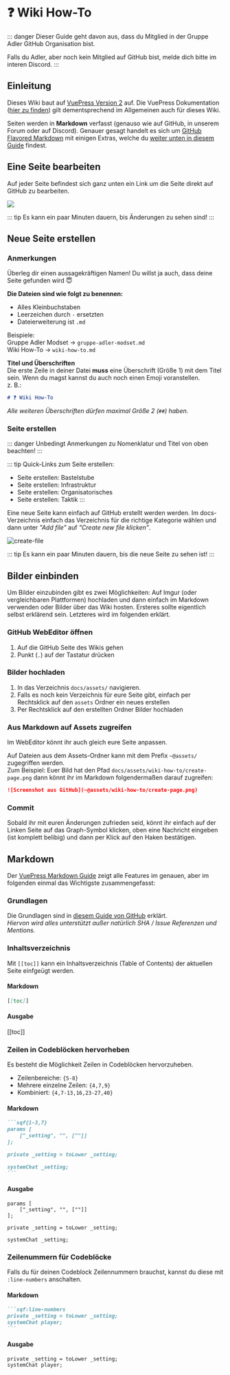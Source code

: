 # :question: Wiki How-To
::: danger
Dieser Guide geht davon aus, dass du Mitglied in der Gruppe Adler GitHub Organisation bist.

Falls du Adler, aber noch kein Mitglied auf GitHub bist, melde dich bitte im interen Discord.
:::

## Einleitung
Dieses Wiki baut auf [VuePress Version 2](https://v2.vuepress.vuejs.org/) auf. Die VuePress Dokumentation ([hier zu finden](https://v2.vuepress.vuejs.org/guide)) gilt dementsprechend im Allgemeinen auch für dieses Wiki.  

Seiten werden in **Markdown** verfasst (genauso wie auf GitHub, in unserem Forum oder auf Discord). Genauer gesagt handelt es sich um [GitHub Flavored Markdown](https://guides.github.com/features/mastering-markdown/) mit einigen Extras, welche du [weiter unten in diesem Guide](#markdown) findest.


## Eine Seite bearbeiten
Auf jeder Seite befindest sich ganz unten ein Link um die Seite direkt auf GitHub zu bearbeiten.

![](~@assets/wiki-how-to/edit-link.png)

::: tip
Es kann ein paar Minuten dauern, bis Änderungen zu sehen sind!
:::

## Neue Seite erstellen

### Anmerkungen
Überleg dir einen aussagekräftigen Namen! Du willst ja auch, dass deine Seite gefunden wird :innocent:

**Die Dateien sind wie folgt zu benennen:**
- Alles Kleinbuchstaben
- Leerzeichen durch `-` ersetzten
- Dateierweiterung ist `.md`

Beispiele:  
Gruppe Adler Modset → `gruppe-adler-modset.md`  
Wiki How-To → `wiki-how-to.md`

**Titel und Überschriften**  
Die erste Zeile in deiner Datei **muss** eine Überschrift (Größe 1) mit dem Titel sein. Wenn du magst kannst du auch noch einen Emoji voranstellen.  
z. B.:
```md
# ❓ Wiki How-To
```

_Alle weiteren Überschriften dürfen maximal Größe 2 (`##`) haben._

### Seite erstellen
::: danger 
Unbedingt Anmerkungen zu Nomenklatur und Titel von oben beachten!
:::

::: tip Quick-Links zum Seite erstellen:
- <GradGitHubLink link="/new/:branch/:dir/bastelstube">Seite erstellen: Bastelstube</GradGitHubLink>
- <GradGitHubLink link="/new/:branch/:dir/infrastruktur">Seite erstellen: Infrastruktur</GradGitHubLink>
- <GradGitHubLink link="/new/:branch/:dir/organisatorisches">Seite erstellen: Organisatorisches</GradGitHubLink>
- <GradGitHubLink link="/new/:branch/:dir/taktik">Seite erstellen: Taktik</GradGitHubLink>
:::

Eine neue Seite kann einfach auf GitHub erstellt werden werden. Im <GradGitHubLink link="/tree/:branch/:dir">docs-Verzeichnis</GradGitHubLink> einfach das Verzeichnis für die richtige Kategorie wählen und dann unter _"Add file"_ auf _"Create new file klicken"_.

![create-file](~@assets/wiki-how-to/create-page.png)

::: tip
Es kann ein paar Minuten dauern, bis die neue Seite zu sehen ist!
:::

## Bilder einbinden
Um Bilder einzubinden gibt es zwei Möglichkeiten:
Auf Imgur (oder vergleichbaren Plattformen) hochladen und dann einfach im Markdown verwenden oder Bilder über das Wiki hosten.
Ersteres sollte eigentlich selbst erklärend sein. Letzteres wird im folgenden erklärt.

### GitHub WebEditor öffnen
1. Auf die <GradGitHubLink link="/">GitHub Seite des Wikis</GradGitHubLink> gehen
2. Punkt (`.`) auf der Tastatur drücken

### Bilder hochladen
1. In das Verzeichnis `docs/assets/` navigieren.
2. Falls es noch kein Verzeichnis für eure Seite gibt, einfach per Rechtsklick auf den `assets` Ordner ein neues erstellen
3. Per Rechtsklick auf den erstellten Ordner Bilder hochladen

### Aus Markdown auf Assets zugreifen
Im WebEditor könnt ihr auch gleich eure Seite anpassen.

Auf Dateien aus dem Assets-Ordner kann mit dem Prefix `~@assets/` zugegriffen werden.  
Zum Beispiel: Euer Bild hat den Pfad `docs/assets/wiki-how-to/create-page.png` dann könnt ihr im Markdown folgendermaßen darauf zugreifen:

```md
![Screenshot aus GitHub](~@assets/wiki-how-to/create-page.png)
```

### Commit
Sobald ihr mit euren Änderungen zufrieden seid, könnt ihr einfach auf der Linken Seite auf das Graph-Symbol klicken, oben eine Nachricht eingeben (ist komplett belibig) und dann per Klick auf den Haken bestätigen.

## Markdown
Der [VuePress Markdown Guide](https://v2.vuepress.vuejs.org/guide/markdown.html#syntax-extensions) zeigt alle Features im genauen, aber im folgenden einmal das Wichtigste zusammengefasst:

### Grundlagen
Die Grundlagen sind in [diesem Guide von GitHub](https://guides.github.com/features/mastering-markdown/) erklärt.  
_Hiervon wird alles unterstützt außer natürlich SHA / Issue Referenzen und Mentions._

### Inhaltsverzeichnis

Mit `[[toc]]` kann ein Inhaltsverzeichnis (Table of Contents) der aktuellen Seite einfgeügt werden.

#### Markdown
```markdown
[[toc]]
```

#### Ausgabe
[[toc]]

### Zeilen in Codeblöcken hervorheben

Es besteht die Möglichkeit Zeilen in Codeblöcken hervorzuheben.

- Zeilenbereiche: `{5-8}`
- Mehrere einzelne Zeilen: `{4,7,9}`
- Kombiniert: `{4,7-13,16,23-27,40}`

#### Markdown
````markdown
```sqf{1-3,7}
params [
    ["_setting", "", [""]]
];

private _setting = toLower _setting;

systemChat _setting;
```
````

#### Ausgabe
```sqf{1-3,7}
params [
    ["_setting", "", [""]]
];

private _setting = toLower _setting;

systemChat _setting;
```

### Zeilenummern für Codeblöcke

Falls du für deinen Codeblock Zeilennummern brauchst, kannst du diese mit `:line-numbers` anschalten.

#### Markdown
````markdown
```sqf:line-numbers
private _setting = toLower _setting;
systemChat player;
```
````

#### Ausgabe
```sqf:line-numbers
private _setting = toLower _setting;
systemChat player;
```

<!--  
## Einleitung
Dieses Wiki baut auf [VuePress](https://vuepress.vuejs.org/) auf und liegt auf <GradGitHubLink link="/">GitHub</GradGitHubLink>.  

Die VuePress Dokumentation ([hier zu finden](https://vuepress.vuejs.org/guide)) gilt also im Allgemeinen auch für dieses Wiki.  

Der folgende Guide soll alles Nötige vermitteln um Seiten bearbeiten und erstellen zu können.

## GitHub Action
Da dieses Wiki auf VuePress aufbaut müssen die Wiki-Seiten nach jeder Änderung neu generiert werden. **Das bedeutet Änderungen durch Commits sind nicht sofort im Wiki zu sehen.**  
  
GitHub Actions ist so eingerichtet, dass nach jedem Commit im `master` Branch, der Build und Deployment Prozess neu angestoßen wird. So sind Änderungen bereits nach ein bis zwei Minuten zu sehen.  

Auf GitHub unter _commits_ ist zu sehen ob der Build für den aktuellen Commit fertiggestellt ist:  
![github-commits](@assets/wiki-how-to/github-commits.jpg)
::: tip
- _Gelber Punkt_ = Build Prozess noch in Arbeit
- _Grüner Haken_ = Build und Deployment Prozess erfolgreich
- _Rotes Kreuz_ = Fehler beim Build Prozess
:::

![travis-status](@assets/wiki-how-to/travis-status.jpg)

::: warning
Falls das Wiki-Seite trotzdem erfolgreichem Build nicht aktualisiert sollte der Cache deaktiviert werden.
:::

## Aufbau der GitHub Repository

### Verzeichnisse
Alle Dateien befinden sich im `docs` Unterverzeichnis, welches im groben wie folgt aufgebaut ist: 
::: vue
docs
├── .vuepress _Hier befinden sich die Wiki Konfiguration_
│
├── `assets` _Hier befinden sich alle Assets. Also Bilder, Code-Schnipsel, etc._
│     ├── _[...]_
│     └── gruppe-adler-modset _Alle Assets für die Wiki-Seite gruppe-adler-modset.md_
│           ├── _[...]_
│           └── create-profile.jpg
│
├── `de` _Hier befinden sich alle deutschsprachigen Wiki-Seiten_
│     ├── bastelstube
│     ├── infrastruktur
│     │     ├── _[...]_
│     │     ├── gruppe-adler-modset.md _Wiki-Seite "Gruppe Adler Modset"_
│     │     └── README.md _Hauptseite für Kategorie "Infrastruktur"_
│     │
│     ├── organisatorisches
│     ├── taktik
│     ├── README.md
│     └── wiki-index.md
│
└── `en` _Hier befinden sich alle englischsprachigen Wiki-Seiten_
:::

### Assets
Alle Assets (Bilder, Code-Schnipsel, etc.) befinden sich im Verzeichnis `docs/assets`.  
Für jede Wiki-Seite befindet sich dort ein eigenes Verzeichnis.  
Zum Beispiel existiert für die Seite `docs/infrastruktur/gruppe-adler-modset.md` ein Verzeichnis `docs/assets/gruppe-adler-modsets` in dem sich alle Bilder für die Wiki-Seite befinden.  

Innerhalb der Wiki-Seite kann auf diese Dateien mit dem Pfad **`~@assets/gruppe-adler-modset/`** zugegriffen werden, also wird das Bild `docs/assets/gruppe-adler-modsets/create-profile.jpg` folgendermaßen geladen:

    ![create-profile](~@assets/gruppe-adler-modset/create-profile.jpg)


## Markdown
VuePress Wiki Seiten werden in Markdown geschrieben. Markdown sollte den Meisten schon von GitHub, unserem Forum oder Discord, welches eine ähnliche Syntax hat, bekannt sein. Im Anschluss aber nochmal alles wichtige:

### Zeilenumbrüche
Um in Markdown einen Zeilenumbruch zu machen reicht eine neue Zeile allein nicht aus. Zusätzlich dazu muss am Ende der Zeile zwei Leerzeichen stehen.


||| grad-md-preview
~~~ grad-md-preview__preview
Zeile 1
ebenfalls Zeile 1 (nach dieser Klammer sind zwei Leerzeichen)  
Zeile 2
~~~
~~~ grad-md-preview__code
```markdown
Zeile 1
ebenfalls Zeile 1 (nach dieser Klammer sind zwei Leerzeichen)  
Zeile 2
```
~~~
|||

### Überschriften
||| grad-md-preview
~~~ grad-md-preview__preview
# Große Überschrift
## Fast so große Überschfit
### Kleinere Überschrift
#### Kleine Überschrift
~~~
~~~ grad-md-preview__code
```markdown
# Große Überschrift
## Fast so große Überschfit
### Kleinere Überschrift
#### Kleine Überschrift
```
~~~
|||

### Hervorhebung
||| grad-md-preview
~~~ grad-md-preview__preview
*kursiver Text*  
**fetter Text**  
_ebenfalls kursiver Text_  
__ebenfalls fetter Text__  
_**fetter und kursiver Text**_  
~~~
~~~ grad-md-preview__code
```markdown
*kursiver Text*  
**fetter Text**  
_ebenfalls kursiver Text_  
__ebenfalls fetter Text__  
_**fetter und kursiver Text**_  
```
~~~
|||

### Listen
#### Unsortierte Listen:
||| grad-md-preview
~~~ grad-md-preview__preview
* Eins
* Zwei
* Drei
~~~
~~~ grad-md-preview__code
```markdown
* Eins
* Zwei
* Drei
```
~~~
|||

#### Sortierte Listen
||| grad-md-preview
~~~ grad-md-preview__preview
1. Eins
2. Zwei
3. Drei
~~~
~~~ grad-md-preview__code
```markdown
1. Eins
2. Zwei
3. Drei
```
~~~
|||

#### Verschachtelte Listen
||| grad-md-preview
~~~ grad-md-preview__preview
1. Eins
    - Zweite
    - Ebene
2. Zwei
~~~
~~~ grad-md-preview__code
```markdown
1. Eins
    - Zweite
    - Ebene
2. Zwei
```
~~~
|||

### Bilder
||| grad-md-preview
~~~ grad-md-preview__preview
![Adlerkopp](https://forum.gruppe-adler.de/assets/uploads/system/site-logo.png)
~~~
~~~ grad-md-preview__code
```markdown
![Adlerkopp](https://forum.gruppe-adler.de/assets/uploads/system/site-logo.png)
```
~~~
|||

### Links
||| grad-md-preview
~~~ grad-md-preview__preview
Link zu externen Seiten
[Gruppe Adler Forum](http://forum.gruppe-adler.de)  

Link zu interner Seiten
[Modset](gruppe-adler-modset.html)

Link zu Abschnitt auf gleicher Seite:
[Aufbau der GitHub Repository](#aufbau-der-github-repository)
~~~
~~~ grad-md-preview__code
```markdown
Link zu externen Seiten
[Gruppe Adler Forum](http://forum.gruppe-adler.de)  

Link zu interner Seiten
[Modset](gruppe-adler-modset.html)

Link zu Abschnitt auf gleicher Seite:
[Aufbau der GitHub Repository](#aufbau-der-github-repository)
```
~~~
|||

### Zitate
||| grad-md-preview
~~~ grad-md-preview__preview
DerZade sagte:
> Oida ... Ganz Ehrlich
~~~
~~~ grad-md-preview__code
```markdown
DerZade sagte:
> Oida ... Ganz Ehrlich
```
~~~
|||

### Code
#### Im Fließtext eingebetteter Code
||| grad-md-preview
~~~ grad-md-preview__preview
Hast du es schon einmal mit `setUnitLoadout` probiert?
~~~
~~~ grad-md-preview__code
```markdown
Hast du es schon einmal mit `setUnitLoadout` probiert?
```
~~~
|||

#### Code Block
||| grad-md-preview
~~~ grad-md-preview__preview
Das hier ist ein Paragraph.
```javascript
console.log("Gruppe Adler Rulez!"):

module.exports = "test123";

console.log("Hello");
```
Das hier ist auch ein Paragraph.
~~~
~~~ grad-md-preview__code
````markdown
Das hier ist ein Paragraph.
```javascript 
console.log("Gruppe Adler Rulez!"):

module.exports = "test123";

console.log("Hello");
```
Das hier ist auch ein Paragraph.
````
~~~
|||

### Custom Container

||| grad-md-preview
~~~ grad-md-preview__preview
::: tip
Dies ist ein Tipp
:::

::: warning
Dies ist eine Warnung
:::

::: danger
Jetzt wirds aber gefährlich
:::
~~~
~~~ grad-md-preview__code
```markdown
::: tip
Dies ist ein Tipp
:::

::: warning
Dies ist eine Warnung
:::

::: danger
Jetzt wirds aber gefährlich
:::
```
~~~
|||

Es lässt sich ebenfalls eine eigene Überschrift festlegen:  

||| grad-md-preview
~~~ grad-md-preview__preview
::: warning Gruppe Adler rulez
Aufgepasst! Wir sind die besten :P
:::
~~~
~~~ grad-md-preview__code
```markdown
::: warning Gruppe Adler rulez
Aufgepasst! Wir sind die besten :P
:::
```
~~~
|||

### Tabellen
Tabellen funktioniert ähnlich wie auf GitHub. Ein genauen Guide dazu gibt es [hier](https://help.github.com/articles/organizing-information-with-tables/).

||| grad-md-preview
~~~ grad-md-preview__preview
| Tabellen      | Sind          | Cool  |
| ------------- |:-------------:| -----:|
| Spalte 3 ist  | rechtsbündig  |  GRAD |
| Spalte 2 ist  | zentriert     | rulez |
| zebra stripes | are neat      |       |
~~~
~~~ grad-md-preview__code
```markdown
| Tabellen      | Sind          | Cool  |
| ------------- |:-------------:| -----:|
| Spalte 3 ist  | rechtsbündig  |  GRAD |
| Spalte 2 ist  | zentriert     | rulez |
| zebra stripes | are neat      |       |
```
~~~
|||

### Emojis
||| grad-md-preview
~~~ grad-md-preview__preview
:tada: :100:
~~~
~~~ grad-md-preview__code
```markdown
:tada: :100:
```
~~~
|||

### Hervorhebung von Zeilen in Code Blöcken
||| grad-md-preview
~~~ grad-md-preview__preview
```javascript{1,4}
// Hervorgehoben
// Durch Zeilenzahlen in geschweiften Klammern
// am Anfang der Code-Blocks
// Diese Zeile ist auch hervorgehoben
console.log("Yo");
```
~~~
~~~ grad-md-preview__code
````markdown
```javascript{1,4}
// Hervorgehoben
// Durch Zeilenzahlen in geschweiften Klammern
// am Anfang der Code-Blocks
// Diese Zeile ist auch hervorgehoben
console.log("Yo");
```
````
~~~
|||

### HTML in Markdown
HTML lässt sich ebenfalls direkt in die Markdown Datei schreiben. Dies gilt auch für `<style>` und `<script>` Tags.


## Markdown Sandbox
Es ist eine Markdown Sandbox in Arbeit, in der man Markdown mit allen Erweiterungen ausprobieren kann. Nerv einfach solange Zade bis sie endlich fertig ist. 


## Eine Seite bearbeiten
Dieses Wiki liegt auf GitHub, dementsprechend kann man die einzelnen Seiten direkt auf GitHub bearbeiten. Dazu befindet sich am Ende jeder Seite ein Link um die dementsprechende Seite auf GitHub zu editieren:
![edit-link](~@assets/wiki-how-to/edit-link.jpg)

Falls du keinen Zugriff auf das Repository habt, wende dich an einen Admin der [Gruppe Adler Organisation auf GitHub](https://github.com/gruppe-adler/).


## Eine Seite erstellen
Neue Wiki Seiten lassen sich ebenfalls GitHub erstellen. 

::: danger HALT STOP!
Aber nicht so schnell!  
Bitte erst den Punkt [Eine Seite erstellen](#eine-seite-erstellen) zu Ende lesen bevor du mit Erstellen anfängst.
:::

![create-file](~@assets/wiki-how-to/create-file.jpg)

Hier sind Links um eine Seite direkt in der jeweiligen Kategorie zu erstellen:  
- <GradGitHubLink link="/new/:branch/:dir/bastelstube">Seite erstellen: Bastelstube</GradGitHubLink>
- <GradGitHubLink link="/new/:branch/:dir/infrastruktur">Seite erstellen: Infrastruktur</GradGitHubLink>
- <GradGitHubLink link="/new/:branch/:dir/organisatorisches">Seite erstellen: Organisatorisches</GradGitHubLink>
- <GradGitHubLink link="/new/:branch/:dir/taktik">Seite erstellen: Taktik</GradGitHubLink>

### Nomenklatur
Einen kurzen aussagekräftigen Titel verweden, da unsere Suchfunktion primär die Titel durchsucht!  

Neue Seiten sind bitte wie folgt zu benennen:
- Alles in Kleinbuchstaben
- Leerzeichen durch `-` ersetzten
  
**Beispiele:**  
Gruppe Adler Modset → `gruppe-adler-modset`  
Wiki How-To → `wiki-how-to`

::: tip
Da es sich um eine markdown Datei handelt sollte die neue Datei natürlich mit der Dateierweiterung `.md` enden.
:::

### Titel
Die erste Zeile einer neuen Seite sollte immer eine große Überschrift sein und den Titel der Seite enthalten.  
z.B.: `# Wiki How-To`  
Dieser Titel wird zum Beispiel für die Sidebar gebraucht. Alle übrigen Überschriften sollten maximal die Größe 2 (`##`) haben.


### Tabellen / MD Editor
Ein guter Editor, der das Arbeiten insbesondere mit Tabellen deutlich erleichtert findet sich hier: [Typora](https://typora.io/)

<style>
img {
    max-height: 300px;
}
</style> -->
